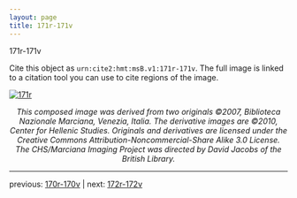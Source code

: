 ```yaml
---
layout: page
title: 171r-171v
---
```


171r-171v

Cite this object as `urn:cite2:hmt:msB.v1:171r-171v`. The full image is linked to a citation tool you can use to cite regions of the image.

[![171r](http://www.homermultitext.org/iipsrv?IIIF=/project/homer/pyramidal/deepzoom/hmt/vbbifolio/v1/vb_170v_171r.tif/full/800,/0/default.jpg)](http://www.homermultitext.org/ict2/?urn=urn:cite2:hmt:vbbifolio.v1:vb_170v_171r) 

<p style="text-align: center; font-style: italic;">This composed image was derived from two originals ©2007, Biblioteca Nazionale Marciana, Venezia, Italia. The derivative images are ©2010, Center for Hellenic Studies. Originals and derivatives are licensed under the Creative Commons Attribution-Noncommercial-Share Alike 3.0 License. The CHS/Marciana Imaging Project was directed by David Jacobs of the British Library.</p>

---

previous: [170r-170v](../170r-170v/) | next: [172r-172v](../172r-172v/)